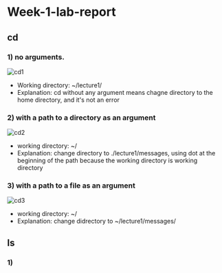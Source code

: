 # Week-1-lab-report

## cd
### 1) no arguments.
![cd1](http://url/a.png)
- Working directory: ~/lecture1/
- Explanation: cd without any argument means chagne directory to the home directory, and it's not an error
### 2) with a path to a directory as an argument
![cd2](http://url/a.png)
- working directory: ~/
- Explanation: change directory to ./lecture1/messages, using dot at the beginning of the path because the working directory is working directory
### 3) with a path to a file as an argument
![cd3](http://url/a.png)
- working directory: ~/
- Explanation: change didrectory to ~/lecture1/messages/

## ls
### 1) 


